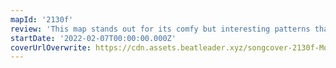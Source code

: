 ```yaml
---
mapId: '2130f'
review: 'This map stands out for its comfy but interesting patterns that represent the music very well and its lovely light show!  A nice progression of difficulties that do a great job of retaining the feeling of the  upper diffs makes this dancy map enjoyable and accessible for everybody!'
startDate: '2022-02-07T00:00:00.000Z'
coverUrlOverwrite: https://cdn.assets.beatleader.xyz/songcover-2130f-Mori-Calliope-x-Gawr-Gura-Q-Temp.jpg
---
```

